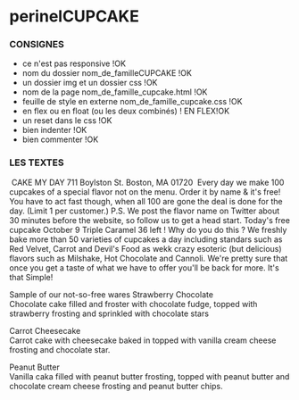 # perinelCUPCAKE

### CONSIGNES 

- ce n'est pas responsive !OK
- nom du dossier nom_de_familleCUPCAKE !OK
- un dossier img et un dossier css !OK
- nom de la page nom_de_famille_cupcake.html !OK
- feuille de style en externe nom_de_famille_cupcake.css !OK
- en flex ou en float (ou les deux combinés) ! EN FLEX!OK
- un reset dans le css !OK
- bien indenter !OK
- bien commenter !OK

### LES TEXTES 
​
CAKE MY DAY
711 Boylston St.
Boston, MA 01720
​
Every day we make 100 cupcakes of a special flavor not on the menu. Order it by name & it's free! You have to act fast though, when all 100 are gone the deal is done for the day. (Limit 1 per customer.) 
P.S. We post the flavor name on Twitter about 30 minutes before the website, so follow us to get a head start.
Today's free cupcake
October 9
Triple Caramel
36 left !
​
Why do you do this ?
We freshly bake more than 50 varieties of cupcakes a day including standars such as Red Velvet, Carrot and Devil's Food as wekk crazy esoteric (but delicious) flavors such as Milshake, Hot Chocolate and Cannoli. We're pretty sure that once you get a taste of what we have to offer you'll be back for more. It's that Simple!

Sample of our not-so-free wares
Strawberry Chocolate<br> Chocolate cake filled and froster with chocolate fudge, topped with strawberry frosting and sprinkled with chocolate stars

Carrot Cheesecake<br> Carrot cake with cheesecake baked in topped with vanilla cream cheese frosting and chocolate star.

Peanut Butter<br> Vanilla caka filled with peanut butter frosting, topped with peanut butter and chocolate cream cheese frosting and peanut butter chips.